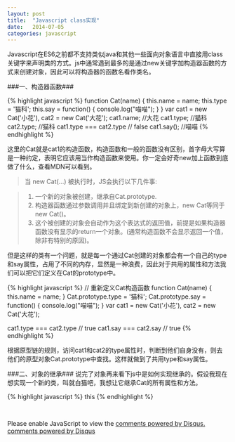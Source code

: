 ```yaml
---
layout: post
title:  "Javascript class实现"
date:   2014-07-05
categories: javascript
---
```


Javascript在ES6之前都不支持类似java和其他一些面向对象语言中直接用class关键字来声明类的方式。js中通常遇到最多的是通过new关键字加构造器函数的方式来创建对象，因此可以将构造器的函数名看作类名。

###一、构造器函数###

{% highlight javascript %}
function Cat(name) {
    this.name = name;
    this.type = '猫科';
    this.say = function() {
        console.log("喵喵");
    }
}
var cat1 = new Cat('小花'),
    cat2 = new Cat('大花');
cat1.name;  //大花
cat1.type;  //猫科
cat2.type;  //猫科
cat1.type === cat2.type // false
cat1.say(); //喵喵
{% endhighlight %}

这里的Cat就是cat1的构造函数，构造函数和一般的函数没有区别，首字母大写算是一种约定，表明它应该用当作构造函数来使用。你一定会好奇new加上函数到底做了什么，查看MDN可以看到。

>当 new Cat(...) 被执行时，JS会执行以下几件事:

>1. 一个新的对象被创建，继承自Cat.prototype.
>2. 构造器函数通过参数调用并且绑定到新创建的对象上，new Cat等同于new Cat()。
>3. 这个被创建的对象会自动作为这个表达式的返回值，前提是如果构造器函数没有显示的return一个对象。(通常构造函数不会显示返回一个值，除非有特别的原因)。

但是这样的类有一个问题，就是每一个通过Cat创建的对象都会有一个自己的type和say属性，占用了不同的内存，显然是一种浪费，因此对于共用的属性和方法我们可以把它们定义在Cat的prototype中。

{% highlight javascript %}
// 重新定义Cat构造函数
function Cat(name) {
    this.name = name;
}
Cat.prototype.type = '猫科';
Cat.prototype.say = function() {
    console.log("喵喵");
}
var cat1 = new Cat('小花'),
    cat2 = new Cat('大花');

cat1.type === cat2.type // true
cat1.say  === cat2.say  // true
{% endhighlight %}

根据原型链的规则，访问cat1和cat2的type属性时，判断到他们自身没有，则去他们的原型对象Cat.prototype中查找。这样就做到了共用type和say属性。

###二、对象的继承###
说完了对象再来看下js中是如何实现继承的。假设我现在想实现一个新的类，叫就白猫吧，我想让它继承Cat的所有属性和方法。

{% highlight javascript %}
this
{% endhighlight %}


<div style="height: 30px"></div>

<div id="disqus_thread"></div>
<script type="text/javascript">
    /* * * CONFIGURATION VARIABLES: EDIT BEFORE PASTING INTO YOUR WEBPAGE * * */
    var disqus_shortname = 'murphy58'; // required: replace example with your forum shortname

    /* * * DON'T EDIT BELOW THIS LINE * * */
    (function() {
        var dsq = document.createElement('script'); dsq.type = 'text/javascript'; dsq.async = true;
        dsq.src = '//' + disqus_shortname + '.disqus.com/embed.js';
        (document.getElementsByTagName('head')[0] || document.getElementsByTagName('body')[0]).appendChild(dsq);
    })();
</script>
<noscript>Please enable JavaScript to view the <a href="http://disqus.com/?ref_noscript">comments powered by Disqus.</a></noscript>
<a href="http://disqus.com" class="dsq-brlink">comments powered by <span class="logo-disqus">Disqus</span></a>

